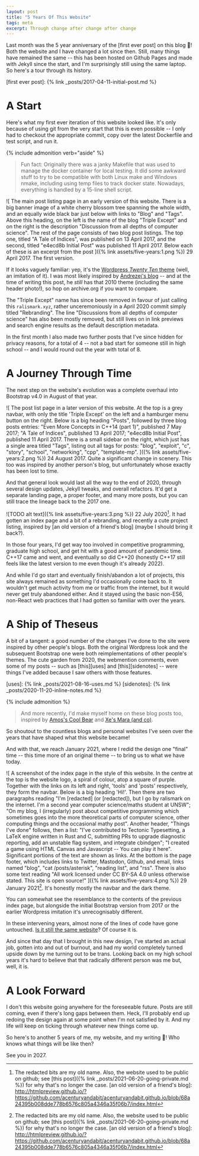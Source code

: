 ```yaml
---
layout: post
title: "5 Years Of This Website"
tags: meta
excerpt: Through change after change after change
---
```


Last month was the 5 year anniversary of the [first ever post] on this blog 🎉!
Both the website and I have changed a lot since then.
Still, many things have remained the same -- this has been hosted on Github Pages and made with Jekyll since the start, and I'm surprisingly still using the same laptop.
So here's a tour through its history.

[first ever post]: {% link _posts/2017-04-11-initial-post.md %}

# A Start

Here's what my first ever iteration of this website looked like.
It's only because of using git from the very start that this is even possible -- I only had to checkout the appropriate commit, copy over the latest Dockerfile and test script, and run it.

{% include admonition verb="aside" %}
> Fun fact: Originally there was a janky Makefile that was used to manage the docker container for local testing.
> It did some awkward stuff to try to be compatible with both Linux make and Windows nmake, including using temp files to track docker state.
> Nowadays, everything is handled by a 15-line shell script.

![
  The main post listing page in an early version of this website.
  There is a big banner image of a white cherry blossom tree spanning the whole width, and an equally wide black bar just below with links to "Blog" and "Tags".
  Above this heading, on the left is the name of the blog "Triple Except" and on the right is the description "Discussion from all depths of computer science".
  The rest of the page consists of two blog post listings.
  The top one, titled "A Tale of Indices", was published on 13 April 2017, and the second, titled "e4ecd8b Initial Post" was published 11 April 2017.
  Below each of these is an excerpt from the post
]({% link assets/five-years:1.png %})
29 April 2017.
The first version.

If it looks vaguely familiar: yep, it's the [Wordpress _Twenty Ten_ theme] (well, an imitation of it).
I was most likely inspired by [Andrezej's blog] -- and at the time of writing this post, he _still_ has that 2010 theme (including the same header photo!), so hop on archive.org if you want to compare.

[Wordpress _Twenty Ten_ theme]: https://wordpress.org/themes/twentyten/
[Andrezej's blog]: https://akrzemi1.wordpress.com/

The "Triple Except" name has since been removed in favour of just calling this `ralismark.xyz`, rather unceremoniously in a April 2020 commit simply titled "Rebranding".
The line "Discussions from all depths of computer science" has also been mostly removed, but still lives on in link previews and search engine results as the default description metadata.

In the first month I also made two further posts that I've since hidden for privacy reasons, for a total of 4 -- not a bad start for someone still in high school -- and I would round out the year with total of 8.

# A Journey Through Time

The next step on the website's evolution was a complete overhaul into Bootstrap v4.0 in August of that year.

![
  The post list page in a later version of this website.
  At the top is a grey navbar, with only the title 'Triple Except' on the left and a hamburger menu button on the right.
  Below is a big heading "Posts", followed by three blog posts entries:
  "Even More Concepts in C++14 (part 1)", published 7 May 2017;
  "A Tale of Indices", published 13 April 2017;
  "e4ecd8b Initial Post", published 11 April 2017.
  There is a small sidebar on the right, which just has a single area titled "Tags", listing out all tags for posts: "blog", "exploit", "c", "story", "school", "networking", "cpp", "template-mp".
]({% link assets/five-years:2.png %})
24 August 2017.
Quite a significant change in scenery.
This too was inspired by another person's blog, but unfortunately whose exactly has been lost to time.

And that general look would last all the way to the end of 2020, through several design updates, Jekyll tweaks, and overall refactors.
It'd get a separate landing page, a proper footer, and many more posts, but you can still trace the lineage back to the 2017 one.

![TODO alt text]({% link assets/five-years:3.png %})
22 July 2020[^details].
It had gotten an index page and a bit of a rebranding, and recently a cute project listing, inspired by [an old version of a friend's blog] (maybe I should bring it back?).

[^details]: The redacted bits are my old name. Also, the website used to be public on github; see [this post]({% link _posts/2021-06-20-going-private.md %}) for why that's no longer the case.
[an old version of a friend's blog]: http://htmlpreview.github.io/?https://github.com/acenturyandabit/acenturyandabit.github.io/blob/68a24395b008dde778b6576c805a4346a35f06b7/index.html

In those four years, I'd get way too involved in competitive programming, graduate high school, and get hit with a good amount of pandemic time.
C++17 came and went, and eventually so did C++20 (honestly C++17 still feels like the latest version to me even though it's already 2022).

And while I'd go start and eventually finish/abandon a lot of projects, this site always remained as something I'd occasionally come back to.
It wouldn't get much activity from me or traffic from the internet, but it would never get truly abandoned either.
And it stayed using the basic non-ES6, non-React web practices that I had gotten so familiar with over the years.

# A Ship of Theseus

A bit of a tangent: a good number of the changes I've done to the site were inspired by other people's blogs.
Both the original Wordpress look and the subsequent Bootstrap one were both reimplementations of other people's themes.
The cute garden from 2020, the webmention comments, even some of my posts -- such as [this][uses] and [this][sidenotes] -- were things I've added because I saw others with those features.

[uses]: {% link _posts/2021-08-16-uses.md %}
[sidenotes]: {% link _posts/2020-11-20-inline-notes.md %}

{% include admonition %}
> And more recently, I'd make myself home on these blog posts too, inspired by [Amos's Cool Bear] and [Xe's Mara (and co)].

[Xe's Mara (and co)]: https://christine.website/blog/how-mara-works-2020-09-30
[Amos's Cool Bear]: https://fasterthanli.me/articles/peeking-inside-a-rust-enum

So shoutout to the countless blogs and personal websites I've seen over the years that have shaped what this website became!

And with that, we reach January 2021, where I redid the design one "final" time -- this time more of an original theme -- to bring us to what we have today.

![
  A screenshot of the index page in the style of this website.
  In the centre at the top is the website logo, a spiral of colour, atop a square of purple.
  Together with the links on its left and right, 'tools' and 'posts' respectively, they form the navbar.
  Below is a big heading 'Hi!'.
  Then there are two paragraphs reading
  "I'm [redacted] (or [redacted]), but I go by ralismark on the internet. 
  I'm a second year computer science/maths student at UNSW";
  "On my blog, I (irregularly) post about competitive programming which sometimes goes into the more theoretical parts of computer science, other computing things and the occasional mathy post".
  Another header, "Things I've done" follows, then a list:
  "I've contributed to Tectonic Typesetting, a LaTeX engine written in Rust and C, submitting PRs to upgrade diagnostic reporting, add an unstable flag system, and integrate cbindgen";
  "I created a game using HTML Canvas and Javascript -- You can play it here".
  Significant portions of the text are shown as links.
  At the bottom is the page footer, which includes links to Twitter, Mastodon, Github, and email, links named "blog", "cat /posts/asterisk", "reading list", and "rss".
  There is also some text reading "All work licensed under CC BY-SA 4.0 unless otherwise stated. This site is open source!"
]({% link assets/five-years:4.png %})
29 January 2021[^details].
It's honestly mostly the navbar and the dark theme.

You can somewhat see the resemblance to the contents of the previous index page, but alongside the initial Bootstrap version from 2017 or the earlier Wordpress imitation it's unrecognisably different.

In these intervening years, almost none of the lines of code have gone untouched.
[Is it still the same website](https://en.wikipedia.org/wiki/Ship_of_Theseus)?
Of course it is.

And since that day that I brought in this new design, I've started an actual job, gotten into and out of burnout, and had my world completely turned upside down by me turning out to be trans.
Looking back on my high school years it's hard to believe that that radically different person was me but, well, it is.

# A Look Forward

I don't this website going anywhere for the foreseeable future.
Posts are still coming, even if there's long gaps between them.
Heck, I'll probably end up redoing the design again at some point when I'm not satisfied by it.
And my life will keep on ticking through whatever new things come up.

So here's to another 5 years of me, my website, and my writing 🥂!
Who knows what things will be like then?

See you in 2027.
